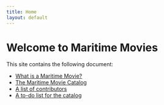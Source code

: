 ```yaml
---
title: Home
layout: default
---
```


# Welcome to Maritime Movies

This site contains the following document:

- [What is a Maritime Movie?](docs/what_is_a_maritime_movie)
- [The Maritime Movie Catalog](docs/maritime_movies.md)
- [A list of contributors](/docs/contributors.md)
- [A to-do list for the catalog](/docs/to-do_list.md)
